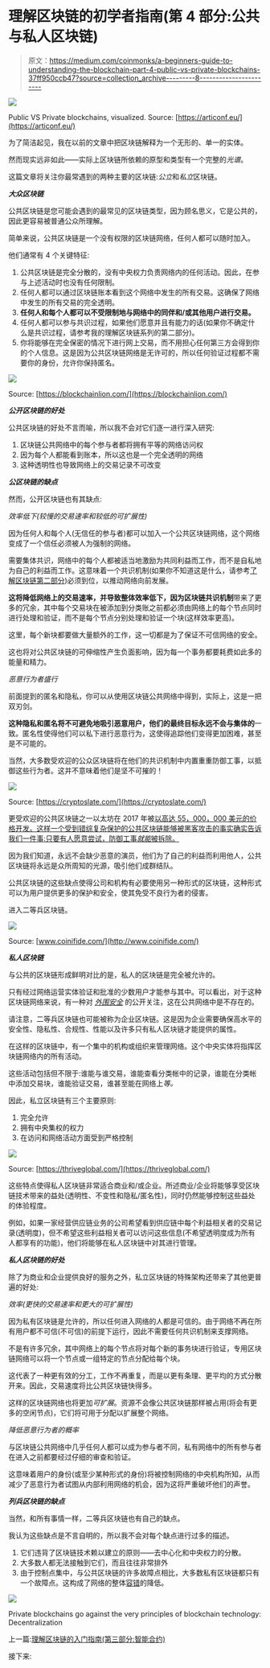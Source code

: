 # 理解区块链的初学者指南(第 4 部分:公共与私人区块链)

> 原文：<https://medium.com/coinmonks/a-beginners-guide-to-understanding-the-blockchain-part-4-public-vs-private-blockchains-37ff950ccb47?source=collection_archive---------8----------------------->

![](img/73fda550faca3d13bb437fc7d4d5cfd1.png)

Public VS Private blockchains, visualized. Source: [https://articonf.eu/](https://articonf.eu/)

为了简洁起见，我在以前的文章中把区块链解释为一个无形的、单一的实体。

然而现实远非如此——实际上区块链所依赖的原型和类型有一个完整的*光谱*。

这篇文章将关注你最常遇到的两种主要的区块链:*公立*和*私立*区块链。

***大众区块链***

公共区块链是您可能会遇到的最常见的区块链类型，因为顾名思义，它是公共的，因此更容易被普通公众所理解。

简单来说，公共区块链是一个没有权限的区块链网络，任何人都可以随时加入。

他们通常有 4 个关键特征:

1.  公共区块链是完全分散的，没有中央权力负责网络内的任何活动。因此，在参与上述活动时也没有任何限制。
2.  任何人都可以通过区块链账本看到这个网络中发生的所有交易。这确保了网络中发生的所有交易的完全透明。
3.  **任何人和每个人都可以不受限制地与网络中的同伴和/或其他用户进行交易。**
4.  任何人都可以参与共识过程，如果他们愿意并且有能力的话(如果你不确定什么是共识过程，请参考我的理解区块链系列的第二部分)。
5.  你将能够在完全保密的情况下进行网上交易，而不用担心任何第三方会得到你的个人信息。这是因为公共区块链网络是无许可的，所以任何验证过程都不需要你的身份，允许你保持匿名。

![](img/2207776db2e42ac397370e634022fffa.png)

Source: [https://blockchainlion.com/](https://blockchainlion.com/)

***公开区块链的好处***

公共区块链的好处不言而喻，所以我不会对它们逐一进行深入研究:

1.  区块链公共网络中的每个参与者都将拥有平等的网络访问权
2.  因为每个人都能看到账本，所以这也是一个完全透明的网络
3.  这种透明性也导致网络上的交易记录不可改变

***公区块链的缺点***

然而，公开区块链也有其缺点:

*效率低下(较慢的交易速率和较低的可扩展性)*

因为任何人和每个人(无信任的参与者)都可以加入一个公共区块链网络，这个网络变成了一个信任必须被人为强制的网络。

需要集体共识，网络中的每个人都被适当地激励为共同利益而工作，而不是自私地为自己的利益而工作。这意味着一个共识机制(如果你不知道这是什么，请参考[了解区块链第二部分](https://derekklim.medium.com/a-beginners-guide-to-understanding-the-blockchain-part-2-blockchain-consensus-mechanisms-f2900b967b69))必须到位，以推动网络向前发展。

**这将降低网络上的交易速率，并导致整体效率低下，因为区块链共识机制**带来了更多的冗余，其中每个交易块在被添加到分类账之前都必须由网络上的每个节点同时进行处理和验证，而不是每个节点分别处理和验证一个块(这样效率更高)。

这里，每个新块都要做大量额外的工作，这一切都是为了保证不可信网络的安全。

这也将对公共区块链的可伸缩性产生负面影响，因为每一个事务都要耗费如此多的能量和精力。

*恶意行为者盛行*

前面提到的匿名和隐私，你可以从使用区块链公共网络中得到，实际上，这是一把双刃剑。

**这种隐私和匿名将不可避免地吸引恶意用户，他们的最终目标永远不会与集体的**一致。匿名性使得他们可以私下进行恶意行为，这使得追踪他们变得更加困难，甚至是不可能的。

当然，大多数受欢迎的公众区块链将在他们的共识机制中内置重重防御工事，以抵御这些行为者。这并不意味着他们是坚不可摧的！

![](img/075f342be4eb21ea851ef85a0e41f52f.png)

Source: [https://cryptoslate.com/](https://cryptoslate.com/)

更受欢迎的公共区块链之一以太坊在 2017 年被[以高达 55，000，000 美元的价格开发。这样一个受到错综复杂保护的公共区块链能够被黑客攻击的事实确实告诉我们一件事:只要有人愿意尝试，防御工事*就能*被拆除。](https://www.coindesk.com/55m-hack-ethereum-down)

因为我们知道，永远不会缺少恶意的演员，他们为了自己的利益而利用他人，公共区块链将永远是众所周知的光源，吸引他们成群结队。

公共区块链的这些缺点使得公司和机构有必要使用另一种形式的区块链，这种形式可以为用户提供更多的保护和安全，使其免受不良行为者的侵害。

进入二等兵区块链。

![](img/2136f2033089718fb45f12c2544b0a0b.png)

Source: [www.coinifide.com/](http://www.coinifide.com/)

***私人区块链***

与公共的区块链形成鲜明对比的是，私人的区块链是完全被允许的。

只有经过网络运营实体验证和批准的少数用户才能参与其中。可以看出，对于这种区块链网络来说，有一种对 [*外围安全*](https://www.datacenterknowledge.com/archives/2017/05/12/perimeter-security-strategies-data-center-protection) 的公开关注，这在公共网络中是不存在的。

请注意，二等兵区块链也可能被称为企业区块链。这是因为企业需要确保高水平的安全性、隐私性、合规性、性能以及许多只有私人区块链才能提供的属性。

在这样的区块链中，有一个集中的机构或组织来管理网络。这个中央实体将指挥区块链网络内的所有活动。

这些活动包括但不限于:谁能与谁交易，谁能查看分类帐中的记录，谁能在分类帐中添加交易块，谁能验证交易，谁甚至能在网络上*等。*

因此，私立区块链有三个主要原则:

1.  完全允许
2.  拥有中央集权的权力
3.  在访问和网络活动方面受到严格控制

![](img/e18deb1c97c86ecb74edb3161493079a.png)

Source: [https://thriveglobal.com/](https://thriveglobal.com/)

这些特点使得私人区块链非常适合商业和/或企业。所述商业/企业将能够享受区块链技术带来的益处(透明性、不变性和隐私/匿名性)，同时仍然能够控制这些益处的体验程度。

例如，如果一家经营供应链业务的公司希望看到供应链中每个利益相关者的交易记录(透明度)，但不希望这些利益相关者可以访问这些信息(不希望透明度成为所有人都享有的功能)，他们将能够在私人区块链中对其进行管理。

***私人区块链的好处***

除了为商业和企业提供良好的服务之外，私立区块链的特殊架构还带来了其他更普遍的好处:

*效率(更快的交易速率和更大的可扩展性)*

因为私有区块链是允许的，所以任何进入网络的人都是可信的。由于网络不再在所有用户都不可信(不可信)的前提下运行，因此不需要任何共识机制来支撑网络。

不是有许多冗余，其中网络上的每个节点将对每个新的事务块进行验证，专用区块链网络可以将一个节点或一组特定的节点分配给每个块。

这代表了一种更有效的分工，工作不再重复，而是以更有条理、更平均的方式分散开来。因此，交易速度将比公共区块链快得多。

这样的区块链网络也将更加*可扩展*。资源不会像公共区块链那样被占用(将会有更多的空闲节点)，它们将可用于分配以扩展整个网络。

*降低恶意行为者的概率*

与区块链公共网络中几乎任何人都可以成为参与者不同，私有网络中的所有参与者在进入之前都要经过仔细的审查和验证。

这意味着用户的身份(或至少某种形式的身份)将被控制网络的中央机构所知，从而减少了恶意行为者试图从内部利用网络的机会，因为这将严重破坏他们的声誉。

***列兵区块链的缺点***

当然，和所有事情一样，二等兵区块链也有自己的缺点。

我认为这些缺点是不言自明的，所以我不会对每个缺点进行过多的描述。

1.  它们违背了区块链技术赖以建立的原则——去中心化和中央权力的分散。
2.  大多数人都无法接触到它们，而且往往非常排外
3.  由于控制点集中，与公共区块链的许多故障点相比，大多数私有区块链都只有一个故障点。这构成了网络的整体[容错](https://static1.squarespace.com/static/59b80e154c0dbfd18f2fe92d/t/5bae720ff4e1fc4c51de81c5/1538159124018/The+Role+of+Fault+Tolerance+for+Blockchain.pdf)的降低。

![](img/ad8eff3c6033a8540c4340e5369673b9.png)

Private blockchains go against the very principles of blockchain technology: Decentralization

上一篇:[理解区块链的入门指南(第三部分:智能合约)](https://derekklim.medium.com/a-beginners-guide-to-understanding-the-blockchain-part-3-smart-contracts-39166dbe7577)

接下来: